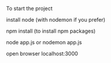 To start the project

install node (with nodemon if you prefer)

npm install (to install npm packages)

node app.js or nodemon app.js

open browser localhost:3000
